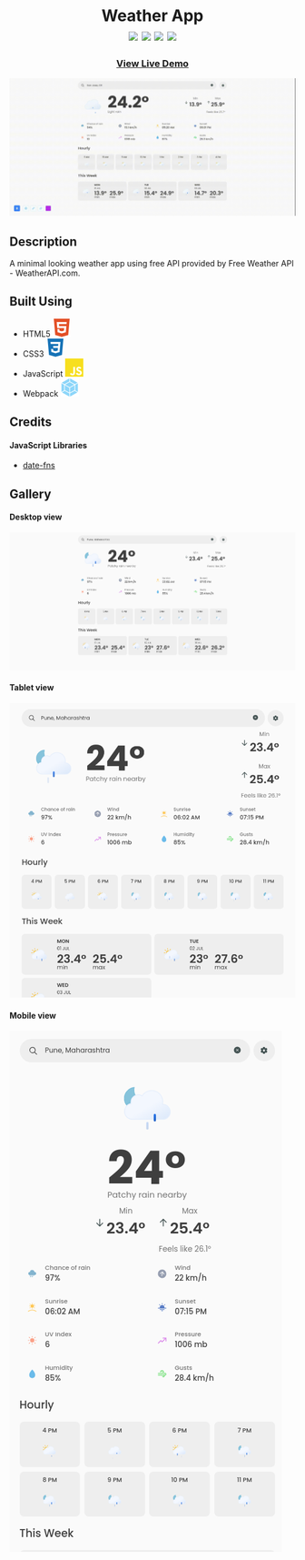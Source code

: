 <div  align=center>
	<h1> Weather App
	<br>
		<img src="https://img.shields.io/static/v1?label=&message=HTML&color=E34F26&style=for-the-badge&logo=HTML5&logoColor=white&logoWidth=&labelColor=&link=">
		<img src="https://img.shields.io/static/v1?label=&message=CSS&color=1572B6&style=for-the-badge&logo=CSS3&logoColor=white&logoWidth=&labelColor=&link=">
		<img src="https://img.shields.io/static/v1?label=&message=Javascript&color=F7DF1E&style=for-the-badge&logo=Javascript&logoColor=black&logoWidth=&labelColor=&link=">
		<img src="https://img.shields.io/static/v1?label=&message=Webpack&color=8DD6F9&style=for-the-badge&logo=webpack&logoColor=black&logoWidth=&labelColor=&link=">
		<br>
	</h1>
	<h3><b><a href="https://weather-app-dekateshantanu015.vercel.app/">View Live Demo</a></b></h3>
</div>

![Screenshot of Project](./readme-assets/weather-app-gif.gif)

## Description

A minimal looking weather app using free API provided by Free Weather API - WeatherAPI.com.

## Built Using

- HTML5 <img src="./readme-assets/html5.svg">
- CSS3 <img src="./readme-assets/css3.svg">
- JavaScript <img src="./readme-assets/javascript.svg">
- Webpack <img src="./readme-assets/webpack.svg">

## Credits

#### JavaScript Libraries

- [date-fns](https://date-fns.org/)

## Gallery

#### Desktop view

![Image of Project](./readme-assets/desktop.png)

#### Tablet view

![Image of Project](./readme-assets/tablet.png)

#### Mobile view

![Image of Project](./readme-assets/mobile.png)
